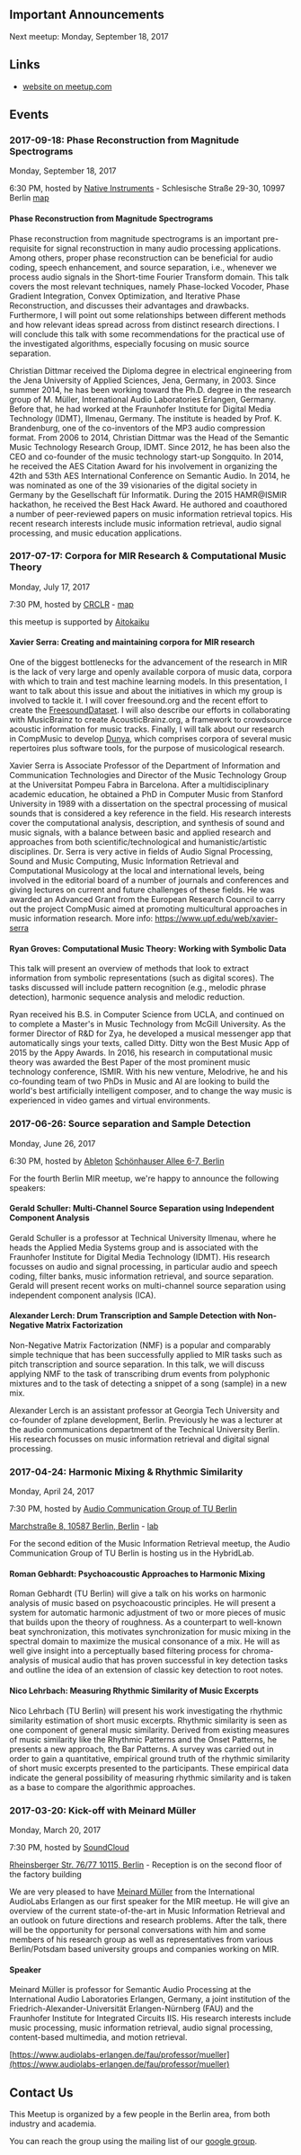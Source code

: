 ## Important Announcements

Next meetup: Monday, September 18, 2017

## Links

- [website on meetup.com](https://www.meetup.com/Berlin-Music-Information-Retrieval-Meetup/)

<!-- ## Slides from Past Meetups -->

## Events

### 2017-09-18: Phase Reconstruction from Magnitude Spectrograms

Monday, September 18, 2017

6:30 PM, hosted by [Native Instruments](https://www.native-instruments.com/) -
Schlesische Straße 29-30, 10997 Berlin
[map](https://maps.google.com/maps?f=q&hl=en&q=Schlesische+Stra%C3%9Fe+29-30%2C+10997+Berlin%2C+de)


#### Phase Reconstruction from Magnitude Spectrograms

Phase reconstruction from magnitude spectrograms is an important
pre-requisite for signal reconstruction in many audio processing
applications. Among others, proper phase reconstruction can be
beneficial for audio coding, speech enhancement, and source
separation, i.e., whenever we process audio signals in the Short-time
Fourier Transform domain. This talk covers the most relevant
techniques, namely Phase-locked Vocoder, Phase Gradient Integration,
Convex Optimization, and Iterative Phase Reconstruction, and discusses
their advantages and drawbacks. Furthermore, I will point out some
relationships between different methods and how relevant ideas spread
across from distinct research directions. I will conclude this talk
with some recommendations for the practical use of the investigated
algorithms, especially focusing on music source separation.

Christian Dittmar received the Diploma degree in electrical
engineering from the Jena University of Applied Sciences, Jena,
Germany, in 2003. Since summer 2014, he has been working toward the
Ph.D. degree in the research group of M. Müller, International Audio
Laboratories Erlangen, Germany. Before that, he had worked at the
Fraunhofer Institute for Digital Media Technology (IDMT), Ilmenau,
Germany. The institute is headed by Prof. K. Brandenburg, one of the
co-inventors of the MP3 audio compression format. From 2006 to 2014,
Christian Dittmar was the Head of the Semantic Music Technology
Research Group, IDMT. Since 2012, he has been also the CEO and
co-founder of the music technology start-up Songquito. In 2014, he
received the AES Citation Award for his involvement in organizing the
42th and 53th AES International Conference on Semantic Audio. In 2014,
he was nominated as one of the 39 visionaries of the digital society
in Germany by the Gesellschaft für Informatik. During the 2015
HAMR@ISMIR hackathon, he received the Best Hack Award. He authored and
coauthored a number of peer-reviewed papers on music information
retrieval topics. His recent research interests include music
information retrieval, audio signal processing, and music education
applications.


### 2017-07-17: Corpora for MIR Research & Computational Music Theory

Monday, July 17, 2017

7:30 PM, hosted by [CRCLR](https://crclr.org) -
[map](https://maps.google.com/maps?f=q&hl=en&q=Rollbergstrasse+26%2C+12053+Neuk%C3%B6lln%2C+Berlin%2C+de)

this meetup is supported by [Aitokaiku](http://www.aitokaiku.com)

#### Xavier Serra: Creating and maintaining corpora for MIR research

One of the biggest bottlenecks for the advancement of the research in
MIR is the lack of very large and openly available corpora of music
data, corpora with which to train and test machine learning models. In
this presentation, I want to talk about this issue and about the
initiatives in which my group is involved to tackle it. I will cover
freesound.org and the recent effort to create
the [FreesoundDataset](https://datasets.freesound.org). I will also
describe our efforts in collaborating with MusicBrainz to create
AcousticBrainz.org, a framework to crowdsource acoustic information
for music tracks. Finally, I will talk about our research in CompMusic
to develop [Dunya](http://dunya.compmusic.upf.edu), which comprises
corpora of several music repertoires plus software tools, for the
purpose of musicological research.

Xavier Serra is Associate Professor of the Department of Information
and Communication Technologies and Director of the Music Technology
Group at the Universitat Pompeu Fabra in Barcelona. After a
multidisciplinary academic education, he obtained a PhD in Computer
Music from Stanford University in 1989 with a dissertation on the
spectral processing of musical sounds that is considered a key
reference in the field. His research interests cover the computational
analysis, description, and synthesis of sound and music signals, with
a balance between basic and applied research and approaches from both
scientific/technological and humanistic/artistic
disciplines. Dr. Serra is very active in fields of Audio Signal
Processing, Sound and Music Computing, Music Information Retrieval and
Computational Musicology at the local and international levels, being
involved in the editorial board of a number of journals and
conferences and giving lectures on current and future challenges of
these fields. He was awarded an Advanced Grant from the European
Research Council to carry out the project CompMusic aimed at promoting
multicultural approaches in music information research. More info:
https://www.upf.edu/web/xavier-serra


#### Ryan Groves: Computational Music Theory: Working with Symbolic Data

This talk will present an overview of methods that look to extract
information from symbolic representations (such as digital
scores). The tasks discussed will include pattern recognition (e.g.,
melodic phrase detection), harmonic sequence analysis and melodic
reduction.

Ryan received his B.S. in Computer Science from UCLA, and continued on
to complete a Master's in Music Technology from McGill University. As
the former Director of R&D for Zya, he developed a musical messenger
app that automatically sings your texts, called Ditty. Ditty won the
Best Music App of 2015 by the Appy Awards. In 2016, his research in
computational music theory was awarded the Best Paper of the most
prominent music technology conference, ISMIR. With his new venture,
Melodrive, he and his co-founding team of two PhDs in Music and AI are
looking to build the world's best artificially intelligent composer,
and to change the way music is experienced in video games and virtual
environments.



### 2017-06-26: Source separation and Sample Detection

Monday, June 26, 2017

6:30 PM, hosted by [Ableton](https://www.ableton.com)
[Schönhauser Allee 6-7, Berlin](https://www.google.com/maps?f=q&hl=en&q=Sch%C3%B6nhauser+Allee+6-7,+Berlin,+de)


For the fourth Berlin MIR meetup, we're happy to announce the
following speakers:

#### Gerald Schuller: Multi-Channel Source Separation using Independent Component Analysis

Gerald Schuller is a professor at Technical University Ilmenau, where
he heads the Applied Media Systems group and is associated with the
Fraunhofer Institute for Digital Media Technology (IDMT). His research
focusses on audio and signal processing, in particular audio and
speech coding, filter banks, music information retrieval, and source
separation. Gerald will present recent works on multi-channel source
separation using independent component analysis (ICA).

#### Alexander Lerch: Drum Transcription and Sample Detection with Non-Negative Matrix Factorization

Non-Negative Matrix Factorization (NMF) is a popular and comparably
simple technique that has been successfully applied to MIR tasks such
as pitch transcription and source separation. In this talk, we will
discuss applying NMF to the task of transcribing drum events from
polyphonic mixtures and to the task of detecting a snippet of a song
(sample) in a new mix.

Alexander Lerch is an assistant professor at Georgia Tech University
and co-founder of zplane development, Berlin. Previously he was a
lecturer at the audio communications department of the Technical
University Berlin. His research focusses on music information
retrieval and digital signal processing.




### 2017-04-24: Harmonic Mixing & Rhythmic Similarity

Monday, April 24, 2017

7:30 PM, hosted by [Audio Communication Group of TU Berlin](http://www.ak.tu-berlin.de/menue/fachgebiet_audiokommunikation/parameter/en/)

[Marchstraße 8, 10587 Berlin, Berlin](https://maps.google.com/maps?f=q&hl=en&q=Marchstra%C3%9Fe+8%2C+10587+Berlin%2C+Berlin%2C+de) - [lab](http://www.hybrid-plattform.org/ueber-uns/hybrid-lab/)

For the second edition of the Music Information Retrieval meetup, the
Audio Communication Group of TU Berlin is hosting us in the
HybridLab.

#### Roman Gebhardt: Psychoacoustic Approaches to Harmonic Mixing

Roman Gebhardt (TU Berlin) will give a talk on his works on harmonic
analysis of music based on psychoacoustic principles. He will present
a system for automatic harmonic adjustment of two or more pieces of
music that builds upon the theory of roughness. As a counterpart to
well-known beat synchronization, this motivates synchronization for
music mixing in the spectral domain to maximize the musical consonance
of a mix. He will as well give insight into a perceptually based
filtering process for chroma-analysis of musical audio that has proven
successful in key detection tasks and outline the idea of an extension
of classic key detection to root notes.

#### Nico Lehrbach: Measuring Rhythmic Similarity of Music Excerpts

Nico Lehrbach (TU Berlin) will present his work investigating the
rhythmic similarity estimation of short music excerpts. Rhythmic
similarity is seen as one component of general music
similarity. Derived from existing measures of music similarity like
the Rhythmic Patterns and the Onset Patterns, he presents a new
approach, the Bar Patterns. A survey was carried out in order to gain
a quantitative, empirical ground truth of the rhythmic similarity of
short music excerpts presented to the participants. These empirical
data indicate the general possibility of measuring rhythmic similarity
and is taken as a base to compare the algorithmic approaches.


### 2017-03-20: Kick-off with Meinard Müller

Monday, March 20, 2017

7:30 PM, hosted by [SoundCloud](http://soundcloud.com/)

[Rheinsberger Str. 76/77 10115, Berlin](https://www.google.de/maps/place/Rheinsberger+Str.+76,+10115+Berlin/@52.53684,13.3927413,17z/data=!3m1!4b1!4m5!3m4!1s0x47a851f11cea3617:0xf49c66be6f06d7c0!8m2!3d52.53684!4d13.39493?hl=en) -
Reception is on the second floor of the factory building

We are very pleased to have
[Meinard Müller](https://www.audiolabs-erlangen.de/fau/professor/mueller)
from the International AudioLabs Erlangen as our first speaker for the
MIR meetup. He will give an overview of the current state-of-the-art
in Music Information Retrieval and an outlook on future directions and
research problems. After the talk, there will be the opportunity for
personal conversations with him and some members of his research group
as well as representatives from various Berlin/Potsdam based
university groups and companies working on MIR.

#### Speaker

Meinard Müller is professor for Semantic Audio Processing at the
International Audio Laboratories Erlangen, Germany, a joint
institution of the Friedrich-Alexander-Universität
Erlangen-Nürnberg (FAU) and the Fraunhofer Institute for
Integrated Circuits IIS. His research interests include music
processing, music information retrieval, audio signal processing,
content-based multimedia, and motion retrieval.

[https://www.audiolabs-erlangen.de/fau/professor/mueller](https://www.audiolabs-erlangen.de/fau/professor/mueller)


## Contact Us

This Meetup is organized by a few people in the Berlin area, from both
industry and academia.

You can reach the group using the mailing list of our [google group](https://groups.google.com/forum/#!forum/berlin-mir-meetup).

<!-- list here? -->
